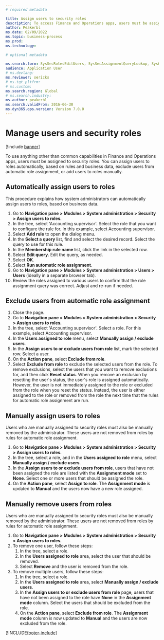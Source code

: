 ```yaml
--- 
# required metadata 
 
title: Assign users to security roles
description: To access Finance and Operations apps, users must be assigned to security roles. 
author: Peakerbl
ms.date: 02/09/2022
ms.topic: business-process 
ms.prod:  
ms.technology:  
 
# optional metadata 
 
ms.search.form: SysSecRolesEditUsers, SysSecAssignmentQueryLookup, SysQueryForm, SysSecRoleExcludeUsers   
audience: Application User 
# ms.devlang:  
ms.reviewer: sericks
# ms.tgt_pltfrm:  
# ms.custom:  
ms.search.region: Global
# ms.search.industry: 
ms.author: peakerbl
ms.search.validFrom: 2016-06-30 
ms.dyn365.ops.version: Version 7.0.0 
---
```

# Manage users and security roles

[!include [banner](../../includes/banner.md)]

To use anything other than common capabilities in Finance and Operations apps, users must be assigned to security roles. You can assign users to roles automatically, based on rules and business data, exclude users from automatic role assignment, or add users to roles manually.

## Automatically assign users to roles
This procedure explains how system administrators can automatically assign users to roles, based on business data. 
1. Go to **Navigation pane > Modules > System administration > Security > Assign users to roles**.
2. In the tree, select 'Accounting supervisor'. Select the role that you want to configure the rule for. In this example, select Accounting supervisor. 
3. Select **Add rule** to open the dialog menu.
4. In the **Select a query** list, find and select the desired record. Select the query to use for this rule.  
5. In the **Membership rule name** list, click the link in the selected row.
6. Select **Edit query**. Edit the query, as needed.  
7. Select **OK**.
8. Select **Run automatic role assignment**.
9. Go to **Navigation pane > Modules > System administration > Users > Users** (ideally in a separate browser tab).
10. Review the roles assigned to various users to confirm that the role assignment query was correct. Adjust and re-run if needed.

## Exclude users from automatic role assignment
1. Close the page.
2. Go to **Navigation pane > Modules > System administration > Security > Assign users to roles**.
3. In the tree, select 'Accounting supervisor'. Select a role. For this example, select Accounting supervisor.  
4. In the **Users assigned to role** menu, select **Manually assign / exclude users**.
5. In the **Assign users to or exclude users from role** list, mark the selected row. Select a user.  
6. On the **Action pane**, select **Exclude from role**.
7. Select **Exclude from role** to exclude the selected users from the role. To remove exclusions, select the users that you want to remove exclusions for, and then click **Reset status**. When you remove an exclusion by resetting the user's status, the user's role is assigned automatically. However, the user is not immediately assigned to the role or excluded from the role when you reset the status. Instead, the user is either assigned to the role or removed from the role the next time that the rules for automatic role assignment are run.  

## Manually assign users to roles
Users who are manually assigned to security roles must also be manually removed by the administrator. These users are not removed from roles by rules for automatic role assignment.

1. Go to **Navigation pane > Modules > System administration > Security > Assign users to roles**.
2. In the tree, select a role, and in the **Users assigned to role** menu, select **Manually assign / exclude users**.
4. In the **Assign users to or exclude users from role**, users that have not been assigned the role are listed with the **Assignment mode** set to **None**. Select one or more users that should be assigned the role.
5. On the **Action pane**, select **Assign to role**. The **Assignment mode** is updated to **Manual** and the users now have a new role assigned.

## Manually remove users from roles
Users who are manually assigned to security roles must also be manually removed by the administrator. These users are not removed from roles by rules for automatic role assignment.

1. Go to **Navigation pane > Modules > System administration > Security > Assign users to roles**.
2. To remove one user, follow these steps:
   1. In the tree, select a role. 
   2. In the **Users assigned to role** area, select the user that should be removed.
   3. Select **Remove** and the user is removed from the role.
3. To remove multiple users, follow these steps:
   1. In the tree, select a role. 
   2. In the **Users assigned to role** area, select **Manually assign / exclude users**.
   3. In the **Assign users to or exclude users from role** page, users that have not been assigned to the role have **None** in the **Assignment mode** column. Select the users that should be excluded from the role.
   4. On the **Action pane**, select **Exclude from role**. The **Assignment mode** column is now updated to **Manual** and the users are now excluded from the role.

[!INCLUDE[footer-include](../../../../includes/footer-banner.md)]
